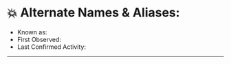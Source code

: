 # :collision: Alternate Names & Aliases:
  * Known as:
  * First Observed:
  * Last Confirmed Activity:

---
